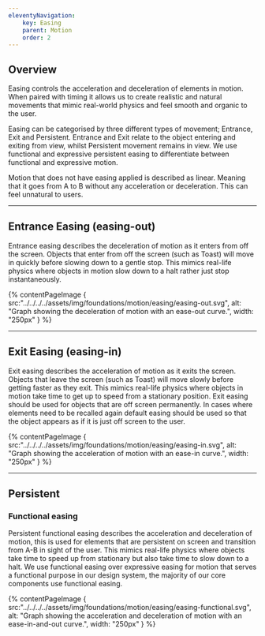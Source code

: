 ```yaml
---
eleventyNavigation:
    key: Easing
    parent: Motion
    order: 2
---
```

## Overview

Easing controls the acceleration and deceleration of elements in motion. When paired with timing it allows us to create realistic and natural movements that mimic real-world physics and feel smooth and organic to the user.

Easing can be categorised by three different types of movement; Entrance, Exit and Persistent. Entrance and Exit relate to the object entering and exiting from view, whilst Persistent movement remains in view. We use functional and expressive persistent easing to differentiate between functional and expressive motion.

Motion that does not have easing applied is described as linear. Meaning that it goes from A to B without any acceleration or deceleration. This can feel unnatural to users.

---

## Entrance Easing (easing-out)

Entrance easing describes the deceleration of motion as it enters from off the screen. Objects that enter from off the screen (such as Toast) will move in quickly before slowing down to a gentle stop. This mimics real-life physics where objects in motion slow down to a halt rather just stop instantaneously.

{% contentPageImage {
src:"../../../../assets/img/foundations/motion/easing/easing-out.svg",
alt: "Graph showing the deceleration of motion with an ease-out curve.",
width: "250px"
} %}

---

## Exit Easing (easing-in)

Exit easing describes the acceleration of motion as it exits the screen. Objects that leave the screen (such as Toast) will move slowly before getting faster as they exit. This mimics real-life physics where objects in motion take time to get up to speed from a stationary position. Exit easing should be used for objects that are off screen permanently. In cases where elements need to be recalled again default easing should be used so that the object appears as if it is just off screen to the user.

{% contentPageImage {
src:"../../../../assets/img/foundations/motion/easing/easing-in.svg",
alt: "Graph showing the acceleration of motion with an ease-in curve.",
width: "250px"
} %}

---

## Persistent

### Functional easing

Persistent functional easing describes the acceleration and deceleration of motion, this is used for elements that are persistent on screen and transition from A-B in sight of the user. This mimics real-life physics where objects take time to speed up from stationary but also take time to slow down to a halt. We use functional easing over expressive easing for motion that serves a functional purpose in our design system, the majority of our core components use functional easing.

{% contentPageImage {
src:"../../../../assets/img/foundations/motion/easing/easing-functional.svg",
alt: "Graph showing the acceleration and deceleration of motion with an ease-in-and-out curve.",
width: "250px"
} %}


